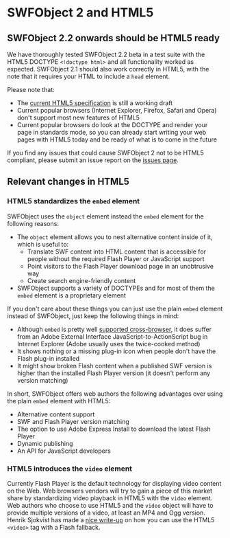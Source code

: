 # SWFObject 2 and HTML5 #

## SWFObject 2.2 onwards should be HTML5 ready ##

We have thoroughly tested SWFObject 2.2 beta in a test suite with the HTML5 DOCTYPE `<!doctype html>` and all functionality worked as expected. SWFObject 2.1 should also work correctly in HTML5, with the note that it requires your HTML to include a `head` element.

Please note that:
  * The [current HTML5 specification](http://www.w3.org/TR/html5/) is still a working draft
  * Current popular browsers (Internet Explorer, Firefox, Safari and Opera) don't support most new features of HTML5
  * Current popular browsers do look at the DOCTYPE and render your page in standards mode, so you can already start writing your web pages with HTML5 today and be ready of what is to come in the future

If you find any issues that could cause SWFObject 2 not to be HTML5 compliant, please submit an issue report on the [issues page](http://code.google.com/p/swfobject/issues/list).

## Relevant changes in HTML5 ##

### HTML5 standardizes the `embed` element ###

SWFObject uses the `object` element instead the `embed` element for the following reasons:
  * The `object` element allows you to nest alternative content inside of it, which is useful to:
    * Translate SWF content into HTML content that is accessible for people without the required Flash Player or JavaScript support
    * Point visitors to the Flash Player download page in an unobtrusive way
    * Create search engine-friendly content
  * SWFObject supports a variety of DOCTYPEs and for most of them the `embed` element is a proprietary element

If you don't care about these things you can just use the plain `embed` element instead of SWFObject, just keep the following things in mind:
  * Although `embed` is pretty well [supported cross-browser](http://www.bobbyvandersluis.com/flashembed/testsuite/), it does suffer from an Adobe External Interface JavaScript-to-ActionScript bug in Internet Explorer (Adobe usually uses the twice-cooked method)
  * It shows nothing or a missing plug-in icon when people don't have the Flash plug-in installed
  * It might show broken Flash content when a published SWF version is higher than the installed Flash Player version (it doesn't perform any version matching)

In short, SWFObject offers web authors the following advantages over using the plain `embed` element with HTML5:
  * Alternative content support
  * SWF and Flash Player version matching
  * The option to use Adobe Express Install to download the latest Flash Player
  * Dynamic publishing
  * An API for JavaScript developers

### HTML5 introduces the `video` element ###

Currently Flash Player is the default technology for displaying video content on the Web. Web browsers vendors will try to gain a piece of this market share by standardizing video playback in HTML5 with the `video` element.
Web authors who choose to use HTML5 and the `video` object will have to provide multiple versions of a video, at least an MP4 and Ogg version.
Henrik Sjokvist has made a [nice write-up](http://henriksjokvist.net/archive/2009/2/using-the-html5-video-tag-with-a-flash-fallback) on how you can use the HTML5 `<video>` tag with a Flash fallback.